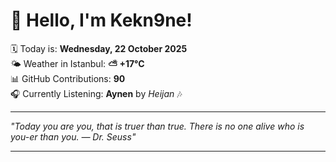 # 👋 Hello, I'm Kekn9ne!

🗓️ Today is: **Wednesday, 22 October 2025**  
🌤️ Weather in Istanbul: **⛅️  +17°C**  
📊 GitHub Contributions: **90**  
🎧 Currently Listening: **Aynen** by *Heijan* 🎶

---

_"Today you are you, that is truer than true. There is no one alive who is you-er than you. — *Dr. Seuss*"_

---
